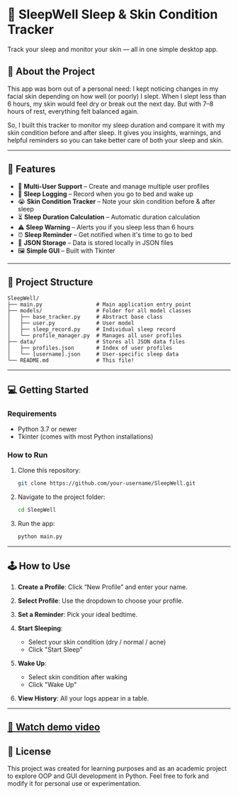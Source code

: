 # 🛌 SleepWell Sleep & Skin Condition Tracker

Track your sleep and monitor your skin — all in one simple desktop app.

## 🌟 About the Project

This app was born out of a personal need: I kept noticing changes in my facial skin depending on how well (or poorly) I slept. When I slept less than 6 hours, my skin would feel dry or break out the next day. But with 7–8 hours of rest, everything felt balanced again.

So, I built this tracker to monitor my sleep duration and compare it with my skin condition before and after sleep. It gives you insights, warnings, and helpful reminders so you can take better care of both your sleep and skin.

---

## 📆 Features

-   👥 **Multi-User Support** – Create and manage multiple user profiles
-   🛌 **Sleep Logging** – Record when you go to bed and wake up
-   😭 **Skin Condition Tracker** – Note your skin condition before & after sleep
-   ⏳ **Sleep Duration Calculation** – Automatic duration calculation
-   ⚠️ **Sleep Warning** – Alerts you if you sleep less than 6 hours
-   ⏰ **Sleep Reminder** – Get notified when it's time to go to bed
-   💾 **JSON Storage** – Data is stored locally in JSON files
-   🖼️ **Simple GUI** – Built with Tkinter

---

## 📂 Project Structure

```
SleepWell/
├── main.py                 # Main application entry point
├── models/                 # Folder for all model classes
│   ├── base_tracker.py     # Abstract base class
│   ├── user.py             # User model
│   ├── sleep_record.py     # Individual sleep record
│   └── profile_manager.py  # Manages all user profiles
├── data/                   # Stores all JSON data files
│   ├── profiles.json       # Index of user profiles
│   └── [username].json     # User-specific sleep data
└── README.md               # This file!
```

---

## 💻 Getting Started

### Requirements

-   Python 3.7 or newer
-   Tkinter (comes with most Python installations)

### How to Run

1. Clone this repository:

    ```bash
    git clone https://github.com/your-username/SleepWell.git
    ```

2. Navigate to the project folder:

    ```bash
    cd SleepWell
    ```

3. Run the app:

    ```bash
    python main.py
    ```

---

## 🕹 How to Use

1. **Create a Profile**: Click “New Profile” and enter your name.
2. **Select Profile**: Use the dropdown to choose your profile.
3. **Set a Reminder**: Pick your ideal bedtime.
4. **Start Sleeping**:

    - Select your skin condition (dry / normal / acne)
    - Click "Start Sleep"

5. **Wake Up**:

    - Select skin condition after waking
    - Click "Wake Up"

6. **View History**: All your logs appear in a table.

---

## [🎥 Watch demo video](./demo.mp4)

## 📜 License

This project was created for learning purposes and as an academic project to explore OOP and GUI development in Python. Feel free to fork and modify it for personal use or experimentation.
